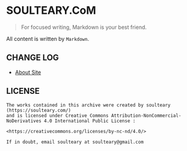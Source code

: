 # SOULTEARY.CoM

> For focused writing, Markdown is your best friend.

All content is written by `Markdown`.

## CHANGE LOG

- [About Site](https://soulteary.com/about-site/)

## LICENSE

```
The works contained in this archive were created by soulteary (https://soulteary.com/)
and is licensed under Creative Commons Attribution-NonCommercial-NoDerivatives 4.0 International Public License :

<https://creativecommons.org/licenses/by-nc-nd/4.0/>

If in doubt, email soulteary at soulteary@gmail.com
```
